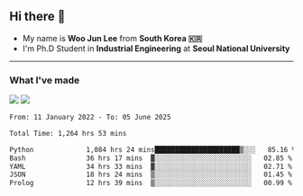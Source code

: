 ## Hi there 👋

- My name is **Woo Jun Lee** from **South Korea 🇰🇷**
- I'm Ph.D Student in **Industrial Engineering** at **Seoul National University**

---

### What I've made

<a href="https://share.streamlit.io/tomtom1103/kuiai_hackathon_2022/main/JL_app.py"><img src="https://img.shields.io/badge/Journey Lee-161B22?style=for-the-badge&logo=streamlit&logoColor=FF4B4B"/></a> <a href="https://jeon-100.github.io/Dangzang/"><img src="https://img.shields.io/badge/당신을 위한 장학금, 당장!-161B22?style=for-the-badge&logo=react&logoColor=#61DAFB"/></a>

<!--START_SECTION:waka-->

```txt
From: 11 January 2022 - To: 05 June 2025

Total Time: 1,264 hrs 53 mins

Python             1,084 hrs 24 mins█████████████████████▒░░░   85.16 %
Bash               36 hrs 17 mins  ▓░░░░░░░░░░░░░░░░░░░░░░░░   02.85 %
YAML               34 hrs 33 mins  ▓░░░░░░░░░░░░░░░░░░░░░░░░   02.71 %
JSON               18 hrs 24 mins  ▒░░░░░░░░░░░░░░░░░░░░░░░░   01.45 %
Prolog             12 hrs 39 mins  ▒░░░░░░░░░░░░░░░░░░░░░░░░   00.99 %
```

<!--END_SECTION:waka-->
